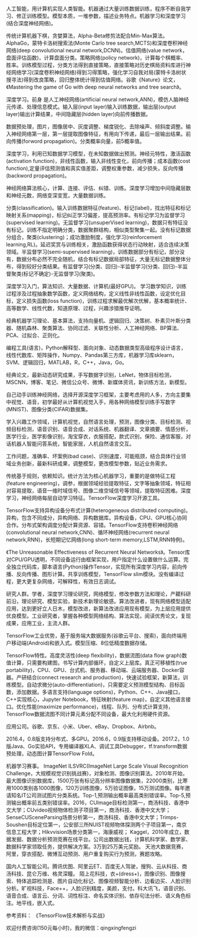人工智能，用计算机实现人类智能。机器通过大量训练数据训练，程序不断自我学习、修正训练模型。模型本质，一堆参数，描述业务特点。机器学习和深度学习(结合深度神经网络)。

传统计算机器下棋，贪婪算法，Alpha-Beta修剪法配合Min-Max算法。
AlphaGo，蒙特卡洛树搜索法(Monte Carlo tree search,MCTS)和深度卷积神经网络(deep convolutional neural network,DCNN)。估值网络(value network，盘面评估函数)，计算盘面分类。策略网络(policy network)，计算每个棋概率、胜率。训练模型过程，分类方法得到直接策略，直接策略对历史棋局资料库进行神经网络学习(深度卷积神经网络)得到习得策略，强化学习自我对局(蒙特卡洛树状搜寻法)得到改良策略，回归整体统计得到估值网络。谷歌《Nature》论文，《Mastering the game of Go with deep neural networks and tree search》。

深度学习。前身 是人工神经网络(artificial neural network,ANN)，模仿人脑神经元传递、处理信息模式。输入层(input layer)输入训练数据，输出层(output layer)输出计算结果，中间隐藏层(hidden layer)向前传播数据。

数据预处理，图片，图像居中、灰度调整、梯度锐化、去除噪声、倾斜度调整。输入神经网络第一层，第一层提取图像特征，有用向下传递，最后一层输出结果。前向传播(forword propagation)。分类概率向量，前5概率值。

深度学习，利用已知数据学习模型，在未知数据做出预测。神经元特性，激活函数(activation function)，非线性函数，输入非线性变化，前向传播；成本函数(cost function),定量评估预测值和真实值差距，调整权重参数，减少损失，反向传播(backword propagation)。

神经网络算法核心，计算、连接、评估、纠错、训练。深度学习增加中间隐藏层数和神经元数，网络变深变宽，大量数据训练。

分类(classification)。输入训练数据特征(feature)、标记(label)，找出特征和标记映射关系(mapping)，标记纠正学习偏差，提高预测率。有标记学习为监督学习(supervised learning)。无监督学习(unsuperVised learning)，数据只有特征没有标记。训练不指定明确分类，数据聚群结构，相似类型聚集一起。没有标记数据分组合，聚类(clustering)；成功激励制度，强化学习(reinforcement learning,RL)。延迟奖赏与训练相关，激励函数获得状态行动映射，适合连续决策领域。半监督学习(semi-supervised learning)，训练数据部分有标记，部分没有，数据分布必然不完全随机，结合有标记数据局部特征，大量无标记数据整体分布，得到较好分类结果。有监督学习(分类、回归)-半监督学习(分类、回归)-半监督聚类(标记不确定)-无监督学习(聚类)。

深度学习入门，算法知识、大量数据、计算机(最好GPU)。
学习数学知识，训练过程涉及过程抽象数学函数，定义网络结构，定义线性非线性函数，设定优化目标，定义损失函数(loss function)，训练过程求解最优解次优解，基本概率统计、高等数学、线性代数，知道原理、过程，兴趣涉猎推导证明。

经典机器学习理论、基本算法，支持向量机、逻辑回归、决策树、朴素贝叶斯分类器、随机森林、聚类算法、协同过滤、关联性分析、人工神经网络、BP算法、PCA、过拟合、正则化。

编程工具(语言)，Python解释型、面向对象、动态数据类型高级程序设计语言，线性代数库、矩阵操作，Numpy、Pandas第三方库，机器学习库sklearn，SVM、逻辑回归，MATLAB，R，C++，Java，Go。

经典论文，最新动态研究成果，手写数据字识别，LeNet，物体目标检测，MSCNN，博客、笔记、微信公众号、微博、新媒体资讯，新训练方法，新模型。

自己动手训练神经网络，选择开源深度学习框架，主要考虑用的人多，方向主要集中视觉、语音，初学最好从计算机视觉入手，用各种网络模型训练手写数字(MNIST)、图像分类(CIFAR)数据集。

学入兴趣工作领域，计算机视觉，自然语言处理，预测，图像分类、目标检测、视频目标检测，语音识别、语音合成、对话系统、机器翻译、文章摘要、情感分析，医学行业，医学影像识别，淘宝穿衣，衣服搭配，款式识别，保险、通信客服，对话机器人智能问答系统，智能家居，人机自然语言交互。

工作问题，准确率、坏案例(bad case)、识别速度，可能瓶颈，结合具体行业领域业务创新，最新科研成果，调整模型，更改模型参数，贴近业务需求。

传统基于规则，依赖知识。统计方法为核心机器学习，重要的是做特征工程(feature engineering)，调参，根据领域经验提取特征，文字等抽象领域，特征相对容易提取，语音一维时域信号、图像二维空域信号等领域，提取特征困难。深度学习，神经网络每层自动学习特征。TensorFlow深度学习开源工具。

TensorFlow支持异构设备分布式计算(heterogeneous distributed computing)。异构，包含不同成分，异构网络、异构数据库。异构设备，CPU、GPU核心协同合作。分布式架构调度分配计算资源、容错。TensorFlow支持卷积神经网络(convolutional neural network,CNN)、循环神经网络(recurrent neural network,RNN)，长短期记忆网络(long short-term memory,LSTM,RNN特例)。

《The Unreasonable Effectiveness of Recurrent Neural Networks》。Tensor库对CPU/GPU透明，不同设备运行由框架实现，用户指定什么设置做什么运算。完全独立代码库，脚本语言(Python)操作Tensor，实现所有深度学习内容，前向传播、反向传播、图形计算。共享训练模型，TensorFlow slim模块。没有编译过程，更大更复杂网络，可解释性，有效日志调试。

研究人群。学者，深度学习理论研究，网络模型，修改参数方法和理论，产耱科研前沿，理论研究、模型实验，新技术新理论敏感。算法改进者，现有网络模型适配应用，达到更好立人日木，模型改进，新算法改进应用现有模型，为上层应用提供优良模型。工业研究者，掌握各种模型网络结构、算法实现，阅读优秀论文，复现成果，应用工业，主流人群。

TensorFlow工业优势，基于服务端大数据服务(谷歌云平台、搜索)，面向终端用户移动端(Android)和嵌入式。模型压缩、8位低精度数据存储。

TensorFlow特性。高度灵活性(deep flexibility)，数据流图(data flow graph)数值计算，只需要构建图，书写计算内部循环，自定义上层库。真正可移植性(true portability)，CPU、GPU、台式机、服务器、移动端、云端服务器、Docker容器。产研结合(connect research and production)，快速试验框架，新算法，训练模型。自动求微分(auto-differentiation)，只需要定义预测模型结构、目标函数，添加数据。多语言支持(language options)，Python、C++、Java接口，C++实现核心，Jupyter Notebook，特征映射(feature map)，自定义其他语言接口。优化性能(maximize performance)，线程、队列、分布式计算支持，TensorFlow数据流图不同计算元素分配不同设备，最大化利用硬件资源。

应用公司。谷歌、京东、小米、Uber、eBay、Dropbox、Airbnb。

2016.4，0.8版支持分布式、多GPU。2016.6，0.9版支持移动设备。2017.2，1.0版Java、Go实验API，专用编译器XLA、调试工具Debugger，tf.transform数据预处理，动态图计算TensorFlow Fold。

机器学习赛事。
ImageNet ILSVRC(ImageNet Large Scale Visual Recognition Challenge，大规模视觉识别挑战赛)，对象检测、图像识别算法。2010年开始，最大图像识别数据库，1500万张有标记高分辨率图像数据集，22000类别，比寒用1000类别各1000图像，120万训练图像，5万验证图像，15万测试图像。每年邀请知名IT公司测试图片分类系统。Top-1,预测输出概率最高类别错误率。Top-5,预测输出概率前五类别错误率。2016，CUImage目标检测第一，商汤科技、香港中文大学；CUvideo视频物体检测子项目第一，商汤科技、香港中文大学；SenseCUSceneParsing场景分析第一，商汤科技、香港中文大学；Trimps-Soushen目标定位第一，公安部三所NUIST视频物体探测两个子项目第一，南京信息工程大学；Hikvvision场景分类第一，海康威视；
Kaggel，2010年成立，数据发掘、数据分析预测竞赛在线平台。公司出数据出钱，计算机科学家、数学家、数据科学家领取任务，提供解决方案。3万到25万美元奖励。
天池大数据竞赛，阿里，穿衣搭配、微博互动预测、用户重复购买行为预测，赛题攻略。

国内人工智能公司。腾讯优图、阿里云ET、百度无人驾驶，搜狗、云从科技、商汤科技、昆仑万维、格灵深瞳。
陌上花科技，衣+(dress+)，图像识别、图像搜索、特体追踪检测是、图片自动化标记、图像视频智能分析、边看边买、人脸识别分析。旷视科技，Face++，人脸识别精度，美颜，支付。科大讯飞，语音识别、语音合成、语言云、分词、词性标注、命名实体识别、依存句法分析、语义角色标注。地平线，嵌入式。

参考资料：
《TensorFlow技术解析与实战》

欢迎付费咨询(150元每小时)，我的微信：qingxingfengzi